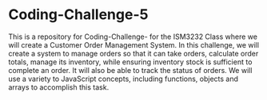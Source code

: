 # Coding-Challenge-5
This is a repository for Coding-Challenge- for the ISM3232 Class where we will create a Customer Order Management System.
In this challenge, we will create a system to manage orders so that it can take orders, calculate order totals, manage its inventory, while ensuring inventory stock is sufficient to complete an order. It will also be able to track the status of orders.
 We will use a variety to JavaScript concepts, including functions, objects and arrays to accomplish this task. 